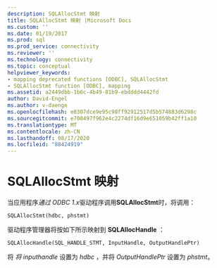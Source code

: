 ```yaml
---
description: SQLAllocStmt 映射
title: SQLAllocStmt 映射 |Microsoft Docs
ms.custom: ''
ms.date: 01/19/2017
ms.prod: sql
ms.prod_service: connectivity
ms.reviewer: ''
ms.technology: connectivity
ms.topic: conceptual
helpviewer_keywords:
- mapping deprecated functions [ODBC], SQLAllocStmt
- SQLAllocStmt function [ODBC], mapping
ms.assetid: a2449dbb-1b6c-4b49-81b9-ebdddd4442fd
author: David-Engel
ms.author: v-daenge
ms.openlocfilehash: e8307dce9e95c98ff92912517d5b574883d6298c
ms.sourcegitcommit: e700497f962e4c2274df16d9e651059b42ff1a10
ms.translationtype: MT
ms.contentlocale: zh-CN
ms.lasthandoff: 08/17/2020
ms.locfileid: "88424919"
---
```

# <a name="sqlallocstmt-mapping"></a>SQLAllocStmt 映射
当应用程序*通过 ODBC 1.x*驱动程序调用**SQLAllocStmt**时，将调用：  
  
```  
SQLAllocStmt(hdbc, phstmt)  
```  
  
 驱动程序管理器将按如下所示映射到 **SQLAllocHandle** ：  
  
```  
SQLAllocHandle(SQL_HANDLE_STMT, InputHandle, OutputHandlePtr)  
```  
  
 将 *将 inputhandle* 设置为 *hdbc* ，并将 *OutputHandlePtr* 设置为 *phstmt*。
